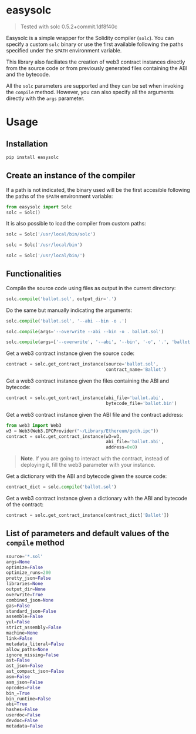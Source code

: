 # easysolc

> Tested with solc 0.5.2+commit.1df8f40c

Easysolc is a simple wrapper for the Solidity compiler (`solc`). You can specify a custom `solc` binary or use the first available following the paths specified under the `$PATH` environment variable.

This library also faciliates the creation of web3 contract instances directly from the source code or from previously generated files containing the ABI and the bytecode.

All the `solc` parameters are supported and they can be set when invoking the `compile` method. However, you can also specify all the arguments directly with the `args` parameter.

# Usage
## Installation
```bash
pip install easysolc
```

## Create an instance of the compiler
If a path is not indicated, the binary used will be the first accesible following the paths of the `$PATH` environment variable:
```python
from easysolc import Solc
solc = Solc()
```

It is also possible to load the compiler from custom paths:
```python
solc = Solc('/usr/local/bin/solc')
```
```python
solc = Solc('/usr/local/bin')
```
```python
solc = Solc('/usr/local/bin/')
```

## Functionalities

Compile the source code using files as output in the current directory:
```python
solc.compile('ballot.sol', output_dir='.')
```

Do the same but manually indicating the arguments:
```python
solc.compile('ballot.sol', '--abi --bin -o .')
```
```python
solc.compile(args='--overwrite --abi --bin -o . ballot.sol')
```
```python
solc.compile(args=['--overwrite', '--abi', '--bin', '-o', '.', 'ballot.sol'])
```

Get a web3 contract instance given the source code:
```python
contract = solc.get_contract_instance(source='ballot.sol',
                                      contract_name='Ballot')
```

Get a web3 contract instance given the files containing the ABI and bytecode:
```python
contract = solc.get_contract_instance(abi_file='ballot.abi',
                                      bytecode_file='ballot.bin')
```

Get a web3 contract instance given the ABI file and the contract address:
```python
from web3 import Web3
w3 = Web3(Web3.IPCProvider("~/Library/Ethereum/geth.ipc"))
contract = solc.get_contract_instance(w3=w3,
                                      abi_file='ballot.abi',
                                      address=0x0)
```
> **Note**. If you are going to interact with the contract, instead of deploying it, fill the web3 parameter with your instance.

Get a dictionary with the ABI and bytecode given the source code:
```python
contract_dict = solc.compile('ballot.sol')
```

Get a web3 contract instance given a dictionary with the ABI and bytecode of the contract:
```python
contract = solc.get_contract_instance(contract_dict['Ballot'])
```

## List of parameters and default values of the `compile` method
```python
source='*.sol'
args=None
optimize=False
optimize_runs=200
pretty_json=False
libraries=None
output_dir=None
overwrite=True
combined_json=None
gas=False
standard_json=False
assemble=False
yul=False
strict_assembly=False
machine=None
link=False
metadata_literal=False
allow_paths=None
ignore_missing=False
ast=False
ast_json=False
ast_compact_json=False
asm=False
asm_json=False
opcodes=False
bin_=True
bin_runtime=False
abi=True
hashes=False
userdoc=False
devdoc=False
metadata=False
```
